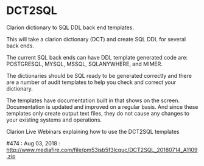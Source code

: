 # DCT2SQL
Clarion dictionary to SQL DDL back end templates.

This will take a clarion dictionary (DCT) and create SQL DDL for several back ends.

The current SQL back ends can have DDL template generated code are: 
POSTGRESQL, MYSQL, MSSQL, SQLANYWHERE, and MIMER.

The dictionaries should be SQL ready to be generated correctly and there are a number of audit templates to help you check and correct your dictionary.

The templates have documentation built in that shows on the screen. Documentation is updated and improved on a regular basis. And since these templates only create output text files, they do not cause any changes to your existing systems and operations.


Clarion Live Webinars explaining how to use the DCT2SQL templates

#474 : Aug 03, 2018 : http://www.mediafire.com/file/pm53isb5f3lcquc/DCT2SQL_20180714_A1109.zip
